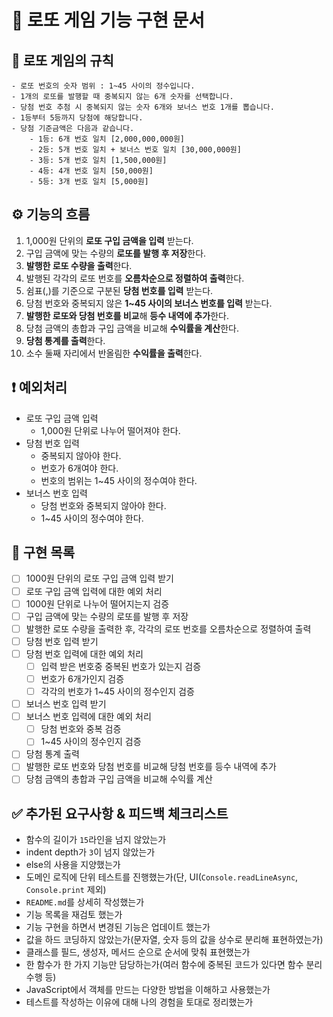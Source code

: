 # 🚀 로또 게임 기능 구현 문서

## 📃 로또 게임의 규칙

```
- 로또 번호의 숫자 범위 : 1~45 사이의 정수입니다.
- 1개의 로또를 발행할 때 중복되지 않는 6개 숫자를 선택합니다.
- 당첨 번호 추첨 시 중복되지 않는 숫자 6개와 보너스 번호 1개를 뽑습니다.
- 1등부터 5등까지 당첨에 해당합니다.
- 당첨 기준금액은 다음과 같습니다.
    - 1등: 6개 번호 일치 [2,000,000,000원]
    - 2등: 5개 번호 일치 + 보너스 번호 일치 [30,000,000원]
    - 3등: 5개 번호 일치 [1,500,000원]
    - 4등: 4개 번호 일치 [50,000원]
    - 5등: 3개 번호 일치 [5,000원]
```

## ⚙️ 기능의 흐름

1. 1,000원 단위의 **로또 구입 금액을 입력** 받는다.
2. 구입 금액에 맞는 수량의 **로또를 발행 후 저장**한다.
3. **발행한 로또 수량을 출력**한다.
4. 발행된 각각의 로또 번호를 **오름차순으로 정렬하여 출력**한다.
5. 쉼표(,)를 기준으로 구분된 **당첨 번호를 입력** 받는다.
6. 당첨 번호와 중복되지 않은 **1~45 사이의 보너스 번호를 입력** 받는다.
7. **발행한 로또와 당첨 번호를 비교**해 **등수 내역에 추가**한다.
8. 당첨 금액의 총합과 구입 금액을 비교해 **수익률을 계산**한다.
9. **당첨 통계를 출력**한다.
10. 소수 둘째 자리에서 반올림한 **수익률을 출력**한다.

## ❗️ 예외처리

- 로또 구입 금액 입력
  - 1,000원 단위로 나누어 떨어져야 한다.
- 당첨 번호 입력
  - 중복되지 않아야 한다.
  - 번호가 6개여야 한다.
  - 번호의 범위는 1~45 사이의 정수여야 한다.
- 보너스 번호 입력
  - 당첨 번호와 중복되지 않아야 한다.
  - 1~45 사이의 정수여야 한다.

## 🎯 구현 목록

- [ ] 1000원 단위의 로또 구입 금액 입력 받기
- [ ] 로또 구입 금액 입력에 대한 예외 처리
- [ ] 1000원 단위로 나누어 떨어지는지 검증
- [ ] 구입 금액에 맞는 수량의 로또를 발행 후 저장
- [ ] 발행한 로또 수량을 출력한 후, 각각의 로또 번호를 오름차순으로 정렬하여 출력
- [ ] 당첨 번호 입력 받기
- [ ] 당첨 번호 입력에 대한 예외 처리
  - [ ] 입력 받은 번호중 중복된 번호가 있는지 검증
  - [ ] 번호가 6개가인지 검증
  - [ ] 각각의 번호가 1~45 사이의 정수인지 검증
- [ ] 보너스 번호 입력 받기
- [ ] 보너스 번호 입력에 대한 예외 처리
  - [ ] 당첨 번호와 중복 검증
  - [ ] 1~45 사이의 정수인지 검증
- [ ] 당첨 통계 출력
- [ ] 발행한 로또 번호와 당첨 번호를 비교해 당첨 번호를 등수 내역에 추가
- [ ] 당첨 금액의 총합과 구입 금액을 비교해 수익률 계산

## ✅ 추가된 요구사항 & 피드백 체크리스트

- 함수의 길이가 `15`라인을 넘지 않았는가
- indent depth가 `3`이 넘지 않았는가
- else의 사용을 지양했는가
- 도메인 로직에 단위 테스트를 진행했는가(단, UI(`Console.readLineAsync`, `Console.print` 제외)
- `README.md`를 상세히 작성했는가
- 기능 목록을 재검토 했는가
- 기능 구현을 하면서 변경된 기능은 업데이트 했는가
- 값을 하드 코딩하지 않았는가(문자열, 숫자 등의 값을 상수로 분리해 표현하였는가)
- 클래스를 필드, 생성자, 메서드 순으로 순서에 맞춰 표현했는가
- 한 함수가 한 가지 기능만 담당하는가(여러 함수에 중복된 코드가 있다면 함수 분리 수행 등)
- JavaScript에서 객체를 만드는 다양한 방법을 이해하고 사용했는가
- 테스트를 작성하는 이유에 대해 나의 경험을 토대로 정리했는가
